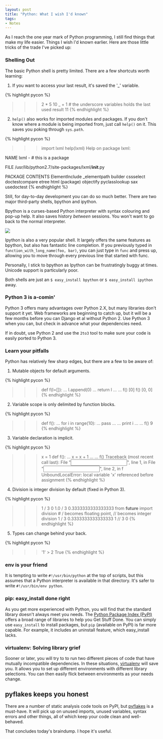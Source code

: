 ```yaml
--- 
layout: post
title: "Python: What I wish I'd known"
tags: 
- Notes
---
```


As I reach the one year mark of Python programming, I still find
things that make my life easier. Things I wish I'd known earlier. Here
are those little tricks of the trade I've picked up:

<h3>Shelling Out</h3>
The basic Python shell is pretty limited. There are a few shortcuts worth learning:

1) If you want to access your last result, it's saved the '_' variable.

{% highlight pycon %}
>>> 2 * 5
10
>>> _ + 1 # the underscore variables holds the last used result
11
{% endhighlight %}

2) `help()` also works for imported modules and packages. If you don't
know where a module is being imported from, just call `help()` on
it. This saves you poking through `sys.path`.

{% highlight pycon %}
>>> import lxml
>>> help(lxml)
Help on package lxml:

NAME
    lxml - # this is a package

FILE
    /usr/lib/python2.7/site-packages/lxml/__init__.py

PACKAGE CONTENTS
    ElementInclude
    _elementpath
    builder
    cssselect
    doctestcompare
    etree
    html (package)
    objectify
    pyclasslookup
    sax
    usedoctest
{% endhighlight %}

Still, for day-to-day development you can do so much better. There are
two major third-party shells, bpython and ipython.

Bpython is a curses-based Python interpreter with syntax colouring and
pop-up help. It also saves history _between_ sessions. You
won't want to go back to the normal interpreter.

<img class="alignnone" src="http://www.wilfred.me.uk/wp-content/uploads/bpython.png"/>

Ipython is also a very popular shell. It largely offers the same
features as bpython, but also has fantastic line completion. If you
previously typed in `function_with_long_name(foo, bar)`,
you can just type in `func` and press up, allowing you to
move through every previous line that started with func.

Personally, I stick to bpython as Ipython can be frustratingly buggy
at times. Unicode support is particularly poor.

Both shells are just an `$ easy_install bpython` or `$ easy_install
ipython` away.

<h3>Python 3 is a-comin'</h3>

Python 3 offers many advantages over Python 2.X, but many libraries
don't support it yet. Web frameworks are beginning to catch up, but it
will be a few months before you can Django et al without Python 2. Use
Python 3 when you can, but check in advance what your dependencies
need.

If in doubt, use Python 2 and use the `2to3` tool to make sure your
code is easily ported to Python 3.

<h3>Learn your pitfalls</h3>

Python has relatively few sharp edges, but there are a few to be aware of:

1) Mutable objects for default arguments.

{% highlight pycon %}
>>> def f(l=[]):
...     l.append(0)
...     return l
...
...
>>> f()
[0]
>>> f()
[0, 0]
{% endhighlight %}

2) Variable scope is only delimited by function blocks.

{% highlight pycon %}
>>> def f():
...     for i in range(10):
...         pass
...
...     print i
...
...
>>> f()
9
{% endhighlight %}

3) Variable declaration is implicit.

{% highlight pycon %}
>>> x = 1
>>> def f():
...     x = x + 1
...
...
>>> f()
Traceback (most recent call last):
  File "<input>", line 1, in <module>
  File "<input>", line 2, in f
UnboundLocalError: local variable 'x' referenced before assignment
{% endhighlight %}

4) Division is integer division by default (fixed in Python 3).

{% highlight pycon %}
>>> 1 / 3
0
>>> 1.0 / 3
0.3333333333333333
>>> from __future__ import division # / becomes floating point, // becomes integer division
>>> 1 / 3
0.3333333333333333
>>> 1 // 3
0
{% endhighlight %}

5) Types can change behind your back.

{% highlight pycon %}
>>> '1' > 2
True
{% endhighlight %}

<h3>env is your friend</h3>

It is tempting to write `#!/usr/bin/python` at the top of scripts, but
this assumes that a Python interpreter is available in that
directory. It's safer to write `#!/usr/bin/env python`.

<h3>pip: easy_install done right</h3>

As you get more experienced with Python, you will find that the
standard library doesn't always meet you
needs. The <a href="http://pypi.python.org/pypi">Python Package Index
(PyPI)</a> offers a broad range of libraries to help you Get Stuff
Done. You can simply use `easy_install` to install packages, but `pip`
(available on PyPI) is far more capable. For example, it includes an
uninstall feature, which easy_install lacks.

<h3>virtualenv: Solving library grief</h3>

Sooner or later, you will try to to run two different pieces of code
that have mutually incompatible dependencies. In these
situations, <a href="http://pypi.python.org/pypi/virtualenv/1.5.1">virtualenv</a>
will save you. It allows you to set up different environments with
different library selections. You can then easily flick between
environments as your needs change.

<h2>pyflakes keeps you honest</h2>

There are a number of static analysis code tools on PyPI,
but <a href="http://pypi.python.org/pypi/pyflakes/0.4.0">pyflakes</a>
is a must-have. It will pick up on unused imports, unused variables,
syntax errors and other things, all of which keep your code clean and
well-behaved.

That concludes today's braindump. I hope it's useful.
